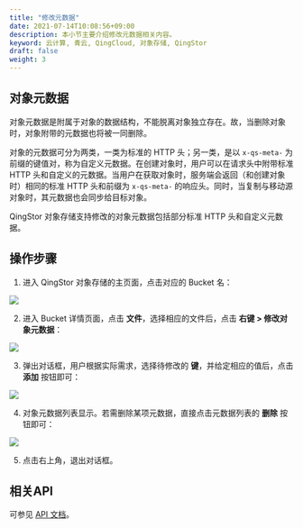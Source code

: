 ```yaml
---
title: "修改元数据"
date: 2021-07-14T10:08:56+09:00
description: 本小节主要介绍修改元数据相关内容。
keyword: 云计算, 青云, QingCloud, 对象存储, QingStor
draft: false
weight: 3
---
```


## 对象元数据

对象元数据是附属于对象的数据结构，不能脱离对象独立存在。故，当删除对象时，对象附带的元数据也将被一同删除。

对象的元数据可分为两类，一类为标准的 HTTP 头；另一类，是以 `x-qs-meta-` 为前缀的键值对，称为自定义元数据。在创建对象时，用户可以在请求头中附带标准 HTTP 头和自定义的元数据。当用户在获取对象时，服务端会返回（和创建对象时）相同的标准 HTTP 头和前缀为 `x-qs-meta-` 的响应头。同时，当复制与移动源对象时，其元数据也会同步给目标对象。


QingStor 对象存储支持修改的对象元数据包括部分标准 HTTP 头和自定义元数据。

## 操作步骤

1. 进入 QingStor 对象存储的主页面，点击对应的 Bucket 名：

 ![](/storage/object-storage/_images/console_main.png)

2. 进入 Bucket 详情页面，点击 **文件**，选择相应的文件后，点击 **右键 > 修改对象元数据**：

 ![](/storage/object-storage/_images/object_modify_meta1.png)

3. 弹出对话框，用户根据实际需求，选择待修改的 **键**，并给定相应的值后，点击 **添加** 按钮即可：

 ![](/storage/object-storage/_images/object_modify_meta2.png)

4. 对象元数据列表显示。若需删除某项元数据，直接点击元数据列表的 **删除** 按钮即可：

 ![](/storage/object-storage/_images/object_modify_meta3.png)

5. 点击右上角，退出对话框。

## 相关API

可参见 [API 文档](/storage/object-storage/api/metadata/)。

